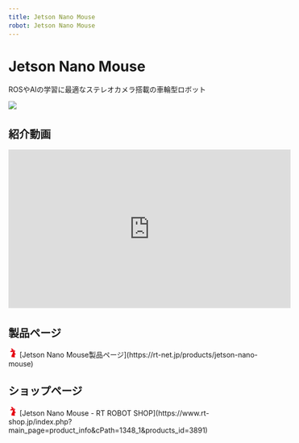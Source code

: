 ```yaml
---
title: Jetson Nano Mouse
robot: Jetson Nano Mouse
---
```


# Jetson Nano Mouse

ROSやAIの学習に最適なステレオカメラ搭載の車輪型ロボット

![](https://rt-net.github.io/images/jetson-nano-mouse/Jetson-Nano-Mouse-500x500.png)

## 紹介動画

<iframe width="560" height="315" src="https://www.youtube-nocookie.com/embed/KIklhoDDCD0" frameborder="0" allow="accelerometer; autoplay; clipboard-write; encrypted-media; gyroscope; picture-in-picture" allowfullscreen></iframe>

## 製品ページ

<img src='../img/rt-logo-32x32.png' alt='RT' width='18px'>
[Jetson Nano Mouse製品ページ](https://rt-net.jp/products/jetson-nano-mouse)

## ショップページ

<img src='../img/rt-logo-32x32.png' alt='RT' width='18px'>
[Jetson Nano Mouse - RT ROBOT SHOP](https://www.rt-shop.jp/index.php?main_page=product_info&cPath=1348_1&products_id=3891)


